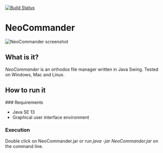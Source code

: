 
[![Build Status](https://travis-ci.org/santiagolizardo/neocommander.svg?branch=master)](https://travis-ci.org/santiagolizardo/neocommander)

NeoCommander
============

![NeoCommander screenshot](http://a.fsdn.com/con/app/proj/madcommander/screenshots/61501.jpg "NeoCommander running on Windows")

What is it?
-----------

*NeoCommander* is an orthodox file manager written in Java Swing. Tested on Windows, Mac and Linux.

How to run it
-------------

### Requirements

  * Java SE 13
  * Graphical user interface environment

### Execution

Double click on NeoCommander.jar or run _java -jar NeoCommander.jar_ on the command line.

